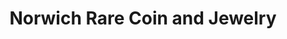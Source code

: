 ---
title: "Norwich Rare Coin and Jewelry"
url: /norwich/norwich-rare-coin-and-jewelry/
shop: Schmuck
---